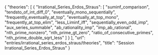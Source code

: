 {
    "theories": [
        {
            "Irrational_Series_Erdos_Straus": [
                "suminf_comparison",
                "tendsto_of_int_diff_0",
                "eventually_mono_sequentially",
                "frequently_eventually_at_top",
                "eventually_at_top_mono",
                "frequently_at_top_elim",
                "less_Liminf_iff",
                "sequentially_even_odd_imp",
                "aux_series_summable",
                "ab_rationality_imp",
                "imp_ab_rational",
                "nth_prime_nonzero",
                "nth_prime_gt_zero",
                "ratio_of_consecutive_primes",
                "nth_prime_double_sqrt_less"
            ]
        }
    ],
    "url": "entries/irrational_series_erdos_straus/theories",
    "title": "Session Irrational_Series_Erdos_Straus"
}